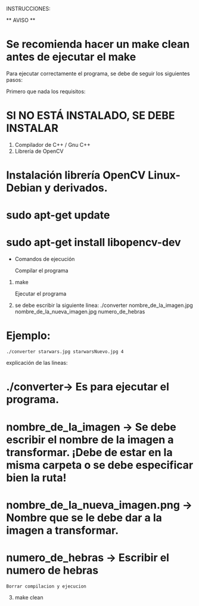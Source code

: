 INSTRUCCIONES:


** AVISO **

# Se recomienda hacer un make clean antes de ejecutar el make

Para ejecutar correctamente el programa, se debe de seguir los siguientes pasos:

Primero que nada los requisitos:

#  SI NO ESTÁ INSTALADO, SE DEBE INSTALAR

1. Compilador de C++ / Gnu C++
2. Librería de OpenCV

# Instalación librería OpenCV Linux-Debian y derivados.

# sudo apt-get update
# sudo apt-get install libopencv-dev


- Comandos de ejecución

	Compilar el programa
1. make


	Ejecutar el programa 
2. se debe escribir la siguiente linea:
    ./converter nombre_de_la_imagen.jpg nombre_de_la_nueva_imagen.jpg numero_de_hebras
# Ejemplo:
    ./converter starwars.jpg starwarsNuevo.jpg 4

explicación de las lineas:

# ./converter-> Es para ejecutar el programa.

# nombre_de_la_imagen -> Se debe escribir el nombre de la imagen a transformar. ¡Debe de estar en la misma carpeta o se debe especificar bien la ruta!

# nombre_de_la_nueva_imagen.png -> Nombre que se le debe dar a la imagen a transformar.

# numero_de_hebras -> Escribir el numero de hebras

	Borrar compilacion y ejecucion
3. make clean

